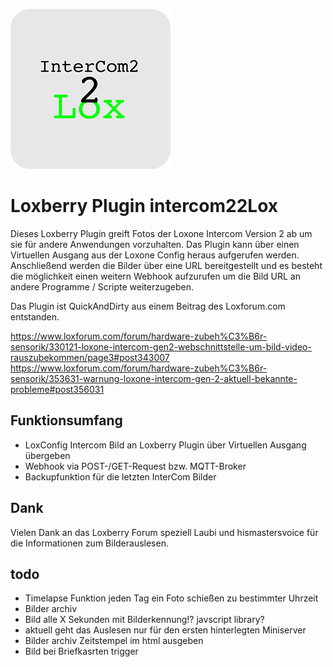 ![Logo](https://github.com/bladerb/intercom22lox/raw/fc83e11790a860c5de03edbe479ace656b6be588/icons/icon_256.png)

# Loxberry Plugin intercom22Lox

Dieses Loxberry Plugin greift Fotos der Loxone Intercom Version 2 ab um sie für andere Anwendungen vorzuhalten. Das Plugin kann über einen Virtuellen Ausgang aus der Loxone Config heraus aufgerufen werden. Anschließend werden die Bilder über eine URL bereitgestellt und es besteht die möglichkeit einen weitern Webhook aufzurufen um die Bild URL an andere Programme / Scripte weiterzugeben.

Das Plugin ist QuickAndDirty aus einem Beitrag des Loxforum.com entstanden.

https://www.loxforum.com/forum/hardware-zubeh%C3%B6r-sensorik/330121-loxone-intercom-gen2-webschnittstelle-um-bild-video-rauszubekommen/page3#post343007
https://www.loxforum.com/forum/hardware-zubeh%C3%B6r-sensorik/353631-warnung-loxone-intercom-gen-2-aktuell-bekannte-probleme#post356031



## Funktionsumfang

- LoxConfig Intercom Bild an Loxberry Plugin über Virtuellen Ausgang übergeben
- Webhook via POST-/GET-Request bzw. MQTT-Broker
- Backupfunktion für die letzten InterCom Bilder

## Dank

Vielen Dank an das Loxberry Forum speziell Laubi und hismastersvoice für die Informationen zum Bilderauslesen.

## todo 

- Timelapse Funktion jeden Tag ein Foto schießen zu bestimmter Uhrzeit
- Bilder archiv
- Bild alle X Sekunden mit Bilderkennung!? javscript library?
- aktuell geht das Auslesen nur für den ersten hinterlegten Miniserver
- Bilder archiv Zeitstempel im html ausgeben
- Bild bei Briefkasrten trigger